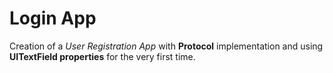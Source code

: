 # Login App
Creation of a *User Registration App* with **Protocol** implementation and using **UITextField properties** for the very first time.
